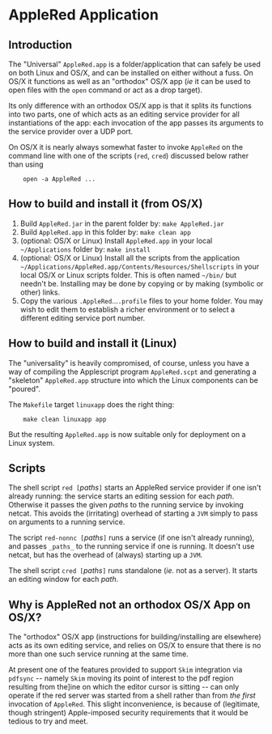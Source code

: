 AppleRed Application
====================

Introduction
------------

The "Universal" `AppleRed.app` is a folder/application that can
safely be used on both Linux and OS/X, and can be installed on
either without a fuss. On OS/X it functions as well as an "orthodox"
OS/X app (_ie_ it can be used to open files with the `open` command
or act as a drop target). 

Its only difference with an orthodox OS/X app is that it splits its functions into two parts, one of which
acts as an editing service provider for all instantiations of the
app: each invocation of the app passes its arguments to the service
provider over a UDP port.

On OS/X it is nearly always somewhat faster to invoke `AppleRed` on the command line
with one of the scripts (`red`, `cred`) discussed below rather than
using

        open -a AppleRed ...


How to build and install it (from OS/X)
---------------------------------------

  1. Build `AppleRed.jar` in the parent folder by: `make AppleRed.jar`
  2. Build `AppleRed.app` in this folder by: `make clean app`
  3. (optional: OS/X or Linux) Install `AppleRed.app` in your local `~/Applications`
  folder by: `make install`
  4. (optional: OS/X or Linux) Install all the scripts from the
  application 
  `~/Applications/AppleRed.app/Contents/Resources/Shellscripts`
  in your local OS/X or Linux scripts folder. This is
  often named `~/bin/` but needn't be. Installing may be done by copying or
  by making (symbolic or other) links.
  5. Copy the various `.AppleRed`...`.profile` files to your home folder.
  You may wish to edit them to establish a richer environment or to
  select a different editing service port number.

How to build and install it (Linux)
-----------------------------------
The "universality" is heavily compromised, of course, unless
you have a way of compiling the Applescript program
`AppleRed.scpt` and generating a "skeleton" `AppleRed.app`
structure into which the Linux components can be "poured".

The `Makefile` target `linuxapp` does the right thing:

        make clean linuxapp app

But the resulting `AppleRed.app` is now suitable only for deployment
on a Linux system.

Scripts
-------

The shell script `red [`_paths_`]` starts an AppleRed service provider
if one isn't already running: the service starts an editing session
for each _path_. Otherwise it passes the given _paths_ to the
running service by invoking netcat. This  avoids the (irritating)
overhead of starting a `JVM` simply to pass on arguments to a running
service.

The script `red-nonnc [`_paths_`]` runs a service (if one isn't already
running), and passes `_paths_` to the  running service if one is
running. It doesn't use netcat, but has the overhead of (always)
starting up a  `JVM`.

The shell script `cred [`_paths_`]` runs standalone (_ie._ not as a
server). It starts an editing window for each _path_.


Why is AppleRed not an orthodox OS/X App on OS/X?
------------------------------------------------

The "orthodox" OS/X app (instructions for building/installing are
elsewhere) acts as its own editing service, and relies on OS/X to
ensure that there is no more than one such service running at the
same time.

At present one of the features provided to support `Skim` integration via
`pdfsync` -- namely `Skim` moving its point of interest to the pdf region
resulting from the]ine on which the editor cursor is sitting -- can only
operate if the red server was started from a shell rather than from *the
first* invocation of `AppleRed`. This slight inconvenience, is because of
(legitimate, though stringent) Apple-imposed security requirements that it
would be tedious to try and meet.



